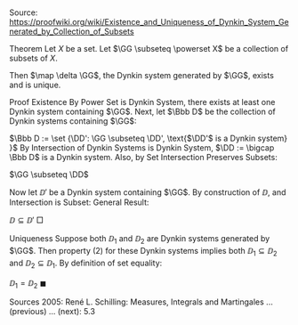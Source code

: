 # 

Source: https://proofwiki.org/wiki/Existence_and_Uniqueness_of_Dynkin_System_Generated_by_Collection_of_Subsets



Theorem
Let $X$ be a set.
Let $\GG \subseteq \powerset X$ be a collection of subsets of $X$.

Then $\map \delta \GG$, the Dynkin system generated by $\GG$, exists and is unique.


Proof
Existence
By Power Set is Dynkin System, there exists at least one Dynkin system containing $\GG$.
Next, let $\Bbb D$ be the collection of Dynkin systems containing $\GG$:

$\Bbb D := \set {\DD': \GG \subseteq \DD', \text{$\DD'$ is a Dynkin system} }$
By Intersection of Dynkin Systems is Dynkin System, $\DD := \bigcap \Bbb D$ is a Dynkin system.
Also, by Set Intersection Preserves Subsets:

$\GG \subseteq \DD$

Now let $\DD'$ be a Dynkin system containing $\GG$.
By construction of $\DD$, and Intersection is Subset: General Result:

$\DD \subseteq \DD'$
$\Box$


Uniqueness
Suppose both $\DD_1$ and $\DD_2$ are Dynkin systems generated by $\GG$.
Then property $(2)$ for these Dynkin systems implies both $\DD_1 \subseteq \DD_2$ and $\DD_2 \subseteq \DD_1$.
By definition of set equality:

$\DD_1 = \DD_2$
$\blacksquare$


Sources
2005: René L. Schilling: Measures, Integrals and Martingales ... (previous) ... (next): $5.3$




